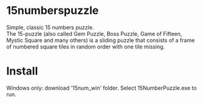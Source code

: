 15numberspuzzle
===============

Simple, classic 15 numbers puzzle.  
The 15-puzzle (also called Gem Puzzle, Boss Puzzle, Game of Fifteen, Mystic Square and many others) 
is a sliding puzzle that consists of a frame of numbered square tiles in random order with one tile missing. 

Install
=======

Windows only:
download '15num_win' folder.
Select 15NumberPuzzle.exe to run.
  
